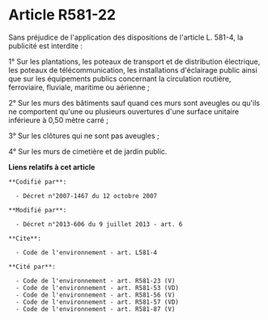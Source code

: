 # Article R581-22

Sans préjudice de l'application des dispositions de l'article L. 581-4, la publicité est interdite : 

1° Sur les plantations, les poteaux de transport et de distribution électrique, les poteaux de télécommunication, les
installations d'éclairage public ainsi que sur les équipements publics concernant la circulation routière, ferroviaire,
fluviale, maritime ou aérienne ; 

2° Sur les murs des bâtiments sauf quand ces murs sont aveugles ou qu'ils ne comportent qu'une ou plusieurs ouvertures d'une
surface unitaire inférieure à 0,50 mètre carré ; 

3° Sur les clôtures qui ne sont pas aveugles ; 

4° Sur les murs de cimetière et de jardin public.

**Liens relatifs à cet article**

	**Codifié par**:

	  - Décret n°2007-1467 du 12 octobre 2007

	**Modifié par**:

	  - Décret n°2013-606 du 9 juillet 2013 - art. 6

	**Cite**:

	  - Code de l'environnement - art. L581-4

	**Cité par**:

	  - Code de l'environnement - art. R581-23 (V)
	  - Code de l'environnement - art. R581-53 (VD)
	  - Code de l'environnement - art. R581-56 (V)
	  - Code de l'environnement - art. R581-57 (VD)
	  - Code de l'environnement - art. R581-87 (V)
